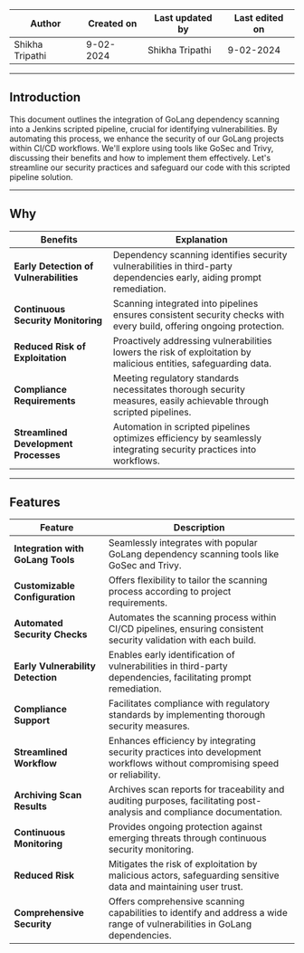 
| Author | Created on | Last updated by | Last edited on |
|--------|------------|-----------------|----------------|
|Shikha Tripathi| 9-02-2024 | Shikha Tripathi | 9-02-2024|

***

## Introduction
This document outlines the integration of GoLang dependency scanning into a Jenkins scripted pipeline, crucial for identifying vulnerabilities. By automating this process, we enhance the security of our GoLang projects within CI/CD workflows. We'll explore using tools like GoSec and Trivy, discussing their benefits and how to implement them effectively. Let's streamline our security practices and safeguard our code with this scripted pipeline solution.

***
## Why
| Benefits | Explanation |
|----------|-------------|
| **Early Detection of Vulnerabilities**|	Dependency scanning identifies security vulnerabilities in third-party dependencies early, aiding prompt remediation.|
| **Continuous Security Monitoring**| Scanning integrated into pipelines ensures consistent security checks with every build, offering ongoing protection.|
| **Reduced Risk of Exploitation**| Proactively addressing vulnerabilities lowers the risk of exploitation by malicious entities, safeguarding data.|
| **Compliance Requirements** |	Meeting regulatory standards necessitates thorough security measures, easily achievable through scripted pipelines.|
| **Streamlined Development Processes**	| Automation in scripted pipelines optimizes efficiency by seamlessly integrating security practices into workflows.|

***
## Features
| Feature |	Description |
|---------|-------------|
| **Integration with GoLang Tools**	| Seamlessly integrates with popular GoLang dependency scanning tools like GoSec and Trivy.|
| **Customizable Configuration** |	Offers flexibility to tailor the scanning process according to project requirements. |
| **Automated Security Checks**	| Automates the scanning process within CI/CD pipelines, ensuring consistent security validation with each build.|
|**Early Vulnerability Detection**|	Enables early identification of vulnerabilities in third-party dependencies, facilitating prompt remediation.|
| **Compliance Support** |	Facilitates compliance with regulatory standards by implementing thorough security measures.|
| **Streamlined Workflow** |	Enhances efficiency by integrating security practices into development workflows without compromising speed or reliability.|
| **Archiving Scan Results** | Archives scan reports for traceability and auditing purposes, facilitating post-analysis and compliance documentation.|
| **Continuous Monitoring**	| Provides ongoing protection against emerging threats through continuous security monitoring.|
| **Reduced Risk** | Mitigates the risk of exploitation by malicious actors, safeguarding sensitive data and maintaining user trust.|
| **Comprehensive Security** |	Offers comprehensive scanning capabilities to identify and address a wide range of vulnerabilities in GoLang dependencies.|






